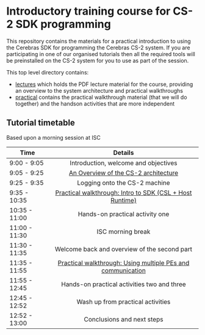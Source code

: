 # Introductory training course for CS-2 SDK programming

This repository contains the materials for a practical introduction to using the Cerebras SDK for programming the Cerebras CS-2 system. If you are participating in one of our organised tutorials then all the required tools will be preinstalled on the CS-2 system for you to use as part of the session. 

This top level directory contains:
* [lectures](lectures) which holds the PDF lecture material for the course, providing an overview to the system architecture and practical walkthroughs
* [practical](practical) contains the practical walkthrough material (that we will do together) and the handson activities that are more independent

## Tutorial timetable

Based upon a morning session at ISC

| Time        | Details           |
| ------------- |:-------------:|
| 9:00 - 9:05      | Introduction, welcome and objectives |
| 9:05 - 9:25      | [An Overview of the CS-2 architecture](https://github.com/EPCCed/cs2-sdk-training/blob/main/lectures/Architecture%20overview.pdf) |
| 9:25 - 9:35 | Logging onto the CS-2 machine |
| 9:35 - 10:35 | [Practical walkthrough: Intro to SDK (CSL + Host Runtime)](https://github.com/EPCCed/cs2-sdk-training/blob/main/lectures/SDK-walkthrough-part-one.pdf) |
| 10:35 - 11:00 | Hands-on practical activity one |
| 11:00 - 11:30 | ISC morning break |
| 11:30 - 11:35 | Welcome back and overview of the second part |
| 11:35 - 11:55 | [Practical walkthrough: Using multiple PEs and communication](https://github.com/EPCCed/cs2-sdk-training/blob/main/lectures/SDK-walkthrough-part-two.pdf)|
| 11:55 - 12:45 | Hands-on practical activities two and three |
| 12:45 - 12:52 | Wash up from practical activities |
| 12:52 - 13:00 | Conclusions and next steps |

